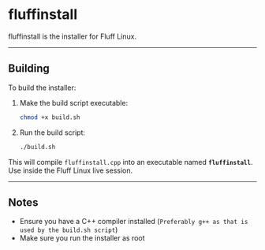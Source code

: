 # fluffinstall

fluffinstall is the installer for Fluff Linux.

---

## Building

To build the installer:

1. Make the build script executable:
   ```bash
   chmod +x build.sh
   ```

2. Run the build script:
   ```bash
   ./build.sh
   ```

This will compile `fluffinstall.cpp` into an executable named **`fluffinstall`**.
Use inside the Fluff Linux live session.

---

## Notes

- Ensure you have a C++ compiler installed (`Preferably g++ as that is used by the build.sh script`)
- Make sure you run the installer as root
